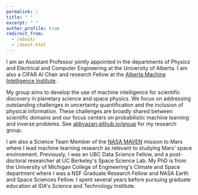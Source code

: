 ```yaml
---
permalink: /
title: " "
excerpt: " "
author_profile: true
redirect_from: 
  - /about/
  - /about.html
---
```


I am an Assistant Professor jointly appointed in the departments of Physics and Electrical and Computer Engineering at the University of Alberta. I am also a CIFAR AI Chair and research Fellow at the [Alberta Machine Intelligence Institute](https://www.amii.ca/). 

My group aims to develop the use of machine intelligence for scientific discovery in planetary science and space physics. We focus on addressing outstanding challenges in uncertainty quantification and the inclusion of physical information. These challenges are broadly shared between scientific domains and our focus centers on probabilistic machine learning and inverse problems. See [abbyazari.github.io/group](https://abbyazari.github.io/group/) for my research group.

I am also a Science Team Member of the [NASA MAVEN](https://science.nasa.gov/mission/maven/) mission to Mars where I lead machine learning research as relevant to studying Mars' space enviroement. Previously, I was an UBC Data Science Fellow, and a post-doctoral researcher at UC Berkeley's Space Science Lab. My PhD is from the University of Michigan College of Engineering's Climate and Space department where I was a NSF Graduate Research Fellow and NASA Earth and Space Sciences Fellow. I spent several years before pursuing graduate education at IDA's Science and Technology Institute.










